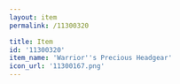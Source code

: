 ```yaml
---
layout: item
permalink: /11300320

title: Item
id: '11300320'
item_name: 'Warrior''s Precious Headgear'
icon_url: '11300167.png'
---
```


